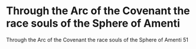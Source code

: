 # Through the Arc of the Covenant the race souls of the Sphere of Amenti

Through the Arc of the Covenant the race souls of the Sphere of Amenti
51